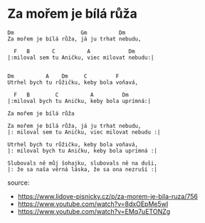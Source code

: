 # Za mořem je bílá růža

```
Dm                     Gm          Dm
Za mořem je bílá růža, já ju trhat nebudu,

  F   B       C          A            Dm
|:miloval sem tu Aničku, viec milovat nebudu:|


Dm          A    Dm     C         F
Utrhel bych tu růžičku, keby bola voňavá,

  F   B        C          A         Dm
|:miloval bych tu Aničku, keby bola uprímná:|
```


```
Za mořem je bílá růža

Za mořem je bílá růža, já ju trhat nebudu,
|: miloval sem tu Aničku, viec milovat nebudu :|

Utrhel bych tu růžičku, keby bola voňavá, 
|: miloval bych tu Aničku, keby bola uprímná :|

Slubovals ně můj šohajku, slubovals ně na duši,
|: že sa naša věrná láska, že sa ona nezruší :|

```


source:
* https://www.lidove-pisnicky.cz/p/za-morem-je-bila-ruza/756
* https://www.youtube.com/watch?v=8dxOEpMe5wI
* https://www.youtube.com/watch?v=EMq7uETONZg

